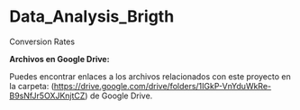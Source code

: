 # Data_Analysis_Brigth
Conversion Rates

**Archivos en Google Drive:**

Puedes encontrar enlaces a los archivos relacionados con este proyecto en la carpeta: (https://drive.google.com/drive/folders/1IGkP-VnYduWkRe-B9sNfJr5OXJKnjtCZ) de Google Drive.
